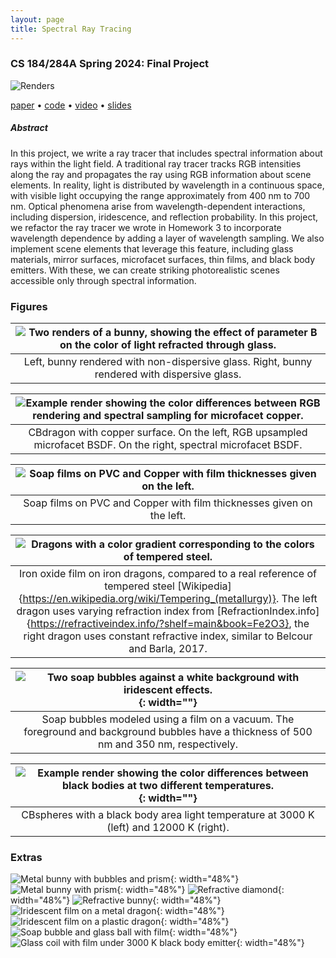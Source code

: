 ```yaml
---
layout: page
title: Spectral Ray Tracing
---
```

### CS 184/284A Spring 2024: Final Project

![Renders](/assets/spectral/images/final_renders.png)

[paper](/assets/spectral/Spectral_Raytracing.pdf) • [code]() • [video](https://drive.google.com/file/d/1meLuPLVo5v9Gnn34_T2BAYmhlZy5Fjbu/view?usp=sharing) • [slides]()

##### Abstract
In this project, we write a ray tracer that includes spectral information about rays within the light field. A traditional ray tracer tracks RGB intensities along the ray and propagates the ray using RGB information about scene elements. In reality, light is distributed by wavelength in a continuous space, with visible light occupying the range approximately from 400 nm to 700 nm. Optical phenomena arise from wavelength-dependent interactions, including dispersion, iridescence, and reflection probability. In this project, we refactor the ray tracer we wrote in Homework 3 to incorporate wavelength dependence by adding a layer of wavelength sampling. We also implement scene elements that leverage this feature, including glass materials, mirror surfaces, microfacet surfaces, thin films, and black body emitters. With these, we can create striking photorealistic scenes accessible only through spectral information.

### Figures

| ![Two renders of a bunny, showing the effect of parameter B on the color of light refracted through glass.](/assets/spectral/images/bunny_compare.png) |
|:--:|
| Left, bunny rendered with non-dispersive glass. Right, bunny rendered with dispersive glass. |

| ![Example render showing the color differences between RGB rendering and spectral sampling for microfacet copper.](/assets/spectral/images/copper_dragon_compare.png) |
|:--:|
| CBdragon with copper surface. On the left, RGB upsampled microfacet BSDF. On the right, spectral microfacet BSDF. |

| ![Soap films on PVC and Copper with film thicknesses given on the left.](/assets/spectral/images/dragon_irid_pvc-cu.png) |
|:--:|
| Soap films on PVC and Copper with film thicknesses given on the left. |

| ![Dragons with a color gradient corresponding to the colors of tempered steel.](/assets/spectral/images/dragon_tempered.png) |
|:--:|
| Iron oxide film on iron dragons, compared to a real reference of tempered steel [Wikipedia]{https://en.wikipedia.org/wiki/Tempering_(metallurgy)}. The left dragon uses varying refraction index from [RefractionIndex.info]{https://refractiveindex.info/?shelf=main&book=Fe2O3}, the right dragon uses constant refractive index, similar to Belcour and Barla, 2017.|

| ![Two soap bubbles against a white background with iridescent effects.](/assets/spectral/images/soap2_512.png){: width=""} |
|:--:|
| Soap bubbles modeled using a film on a vacuum. The foreground and background bubbles have a thickness of 500 nm and 350 nm, respectively. |

| ![Example render showing the color differences between black bodies at two different temperatures.](/assets/spectral/images/blackbody_compare.png){: width=""} |
|:--:|
| CBspheres with a black body area light temperature at 3000 K (left) and 12000 K (right). |

### Extras

![Metal bunny with bubbles and prism](/assets/spectral/images/prism_rab2.png){: width="48%"}
![Metal bunny with prism](/assets/spectral/images/prism_rab_2048.png){: width="48%"}
![Refractive diamond](/assets/spectral/images/diamond_cauchy_2048.png){: width="48%"}
![Refractive bunny](/assets/spectral/images/bunny_cauchy_1024.png){: width="48%"}
![Iridescent film on a metal dragon](/assets/spectral/images/dragon_thin750_water_128.png){: width="48%"}
![Iridescent film on a plastic dragon](/assets/spectral/images/dragon_cthin500_waterpvc.png){: width="48%"}
![Soap bubble and glass ball with film](/assets/spectral/images/soap_glass_1024.png){: width="48%"}
![Glass coil with film under 3000 K black body emitter](/assets/spectral/images/coil_thin550_glass_512.png){: width="48%"}
